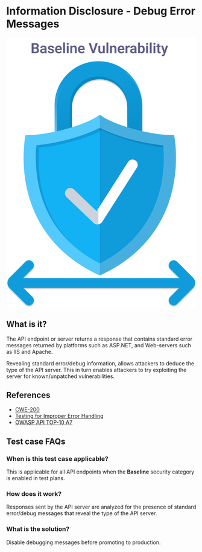 
# Information Disclosure - Debug Error Messages
![Debug Error Messages](../assets/baseline/baseline-vuln.svg)

## What is it?
The API endpoint or server returns a response that contains standard error messages returned by platforms such as ASP.NET, and Web-servers such as IIS and Apache. 

Revealing standard error/debug information, allows attackers to deduce the type of the API server. This in turn enables attackers to try exploiting the server for known/unpatched vulnerabilities.

## References
- [CWE-200](https://cwe.mitre.org/data/definitions/200.html)
- [Testing for Improper Error Handling](https://owasp.org/www-project-web-security-testing-guide/v42/4-Web_Application_Security_Testing/08-Testing_for_Error_Handling/01-Testing_For_Improper_Error_Handling)
- [OWASP API TOP-10 A7](https://owasp.org/www-project-api-security/)

## Test case FAQs
### When is this test case applicable?
This is applicable for all API endpoints when the **Baseline** security category is enabled in test plans.

### How does it work?
Responses sent by the API server are analyzed for the presence of standard error/debug messages that reveal the type of the API server.

### What is the solution?
Disable debugging messages before promoting to production.


